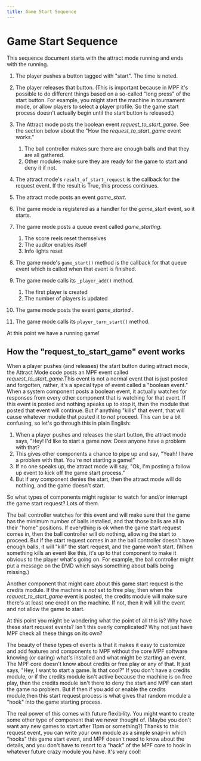 ```yaml
---
title: Game Start Sequence
---
```


# Game Start Sequence


This sequence document starts with the attract mode running and ends
with the running.

1.  The player pushes a button tagged with "start". The time is noted.

2.  The player releases that button. (This is important because in MPF
    it's possible to do different things based on a so-called "long
    press" of the start button. For example, you might start the
    machine in tournament mode, or allow players to select a player
    profile. So the game start process doesn't actually begin until the
    start button is released.)

3.  The Attract mode posts the boolean event *request_to_start_game*.
    See the section below about the "How the *request_to_start_game*
    event works."

    1.  The ball controller makes sure there are enough balls and that
        they are all gathered.
    2.  Other modules make sure they are ready for the game to start
        and deny it if not.

4.  The attract mode's `result_of_start_request` is the callback for
    the request event. If the result is True, this process continues.

5.  The attract mode posts an event *game_start*.

6.  The game mode is registered as a handler for the *game_start* event,
    so it starts.

7.  The game mode posts a queue event called *game_starting*.

    1.  The score reels reset themselves
    2.  The auditor enables itself
    3.  Info lights reset

8.  The game mode's `game_start()` method is the callback for that
    queue event which is called when that event is finished.

9.  The game mode calls its `_player_add()` method.

    1.  The first player is created
    2.  The number of players is updated

10. The game mode posts the event *game_started* .

11. The game mode calls its `player_turn_start()` method.

At this point we have a running game!

## How the "request_to_start_game" event works

When a player pushes (and releases) the start button during attract
mode, the Attract Mode code posts an MPF event called
*request_to_start_game*.This event is not a normal event that is just
posted and forgotten, rather, it's a special type of event called a
"boolean event." When a system component posts a boolean event, it
actually watches for responses from every other component that is
watching for that event. If this event is posted and nothing speaks up
to stop it, then the module that posted that event will continue. But if
anything "kills" that event, that will cause whatever module that
posted it to *not* proceed. This can be a bit confusing, so let's go
through this in plain English:

1.  When a player pushes and releases the start button, the attract mode
    says, "Hey! I'd like to start a game now. Does anyone have a
    problem with that?
2.  This gives other components a chance to pipe up and say, "Yeah! I
    have a problem with that. You're not starting a game!"
3.  If no one speaks up, the attract mode will say, "Ok, I'm posting a
    follow up event to kick off the game start process."
4.  But if any component denies the start, then the attract mode will do
    nothing, and the game doesn't start.

So what types of components might register to watch for and/or interrupt
the game start request? Lots of them.

The ball controller watches for this event and will make sure that the
game has the minimum number of balls installed, and that those balls are
all in their "home" positions. If everything is ok when the game start
request comes in, then the ball controller will do nothing, allowing the
start to proceed. But if the start request comes in an the ball
controller doesn't have enough balls, it will "kill" the start
request, and the game won't start. (When something kills an event like
this, it's up to that component to make it obvious to the player
what's going on. For example, the ball controller might put a message
on the DMD which says something about balls being missing.)

Another component that might care about this game start request is the
credits module. If the machine is *not* set to free play, then when the
*request_to_start_game* event is posted, the credits module will make
sure there's at least one credit on the machine. If not, then it will
kill the event and not allow the game to start.

At this point you might be wondering what the point of all this is? Why
have these start request events? Isn't this overly complicated? Why not
just have MPF check all these things on its own?

The beauty of these types of events is that it makes it easy to
customize and add features and components to MPF without the core MPF
software knowing (or caring) what's installed and what might be
starting an event. The MPF core doesn't know about credits or free play
or any of that. It just says, "Hey, I want to start a game. Is that
cool?" If you don't have a credits module, or if the credits module
isn't active because the machine is on free play, then the credits
module isn't there to deny the start and MPF can start the game no
problem. But if then if you add or enable the credits module,then this
start request process is what gives that random module a "hook" into
the game starting process.

The real power of this comes with future flexibility. You might want to
create some other type of component that we never thought of. (Maybe you
don't want any new games to start after 11pm or something?) Thanks to
this request event, you can write your own module as a simple snap-in
which "hooks" this game start event, and MPF doesn't need to know
about the details, and you don't have to resort to a "hack" of the
MPF core to hook in whatever future crazy module you have. It's very
cool!

